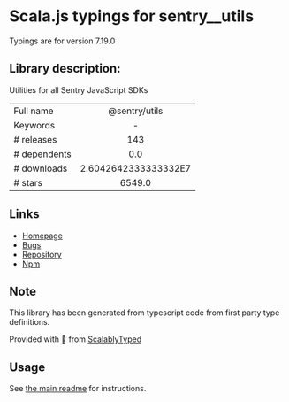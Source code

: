 
# Scala.js typings for sentry__utils

Typings are for version 7.19.0

## Library description:
Utilities for all Sentry JavaScript SDKs

|                    |                 |
| ------------------ | :-------------: |
| Full name          | @sentry/utils |
| Keywords           | - |
| # releases         | 143 |
| # dependents       | 0.0 |
| # downloads        | 2.6042642333333332E7 |
| # stars            | 6549.0 |

## Links
- [Homepage](https://github.com/getsentry/sentry-javascript/tree/master/packages/utils)
- [Bugs](https://github.com/getsentry/sentry-javascript/issues)
- [Repository](https://github.com/getsentry/sentry-javascript)
- [Npm](https://www.npmjs.com/package/%40sentry%2Futils)
    


## Note
This library has been generated from typescript code from first party type definitions.

Provided with :purple_heart: from [ScalablyTyped](https://github.com/oyvindberg/ScalablyTyped)

## Usage
See [the main readme](../../readme.md) for instructions.


